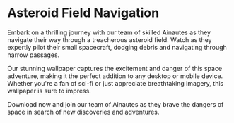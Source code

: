 <!--font:Poppins-->

# Asteroid Field Navigation

Embark on a thrilling journey with our team of skilled Ainautes as they navigate their way through a treacherous asteroid field. Watch as they expertly pilot their small spacecraft, dodging debris and navigating through narrow passages.

Our stunning wallpaper captures the excitement and danger of this space adventure, making it the perfect addition to any desktop or mobile device. Whether you're a fan of sci-fi or just appreciate breathtaking imagery, this wallpaper is sure to impress.

Download now and join our team of Ainautes as they brave the dangers of space in search of new discoveries and adventures.

<!--

Write me markdown content of website with wallpaper:

"A team of Ainautes piloting a small spacecraft through a dangerous asteroid field, with debris flying all around them."

The header of the page should not be copy of the text but rather a real content of the website which is using this wallpaper.


---


# Space Adventure: Navigate Through an Asteroid Field

Embark on a thrilling journey with our team of skilled Ainautes as they navigate their way through a treacherous asteroid field. Watch as they expertly pilot their small spacecraft, dodging debris and navigating through narrow passages.

Our stunning wallpaper captures the excitement and danger of this space adventure, making it the perfect addition to any desktop or mobile device. Whether you're a fan of sci-fi or just appreciate breathtaking imagery, this wallpaper is sure to impress.

Download now and join our team of Ainautes as they brave the dangers of space in search of new discoveries and adventures.


---


Write me a Google font which is best fitting for the website.

Pick from the list:
- IBM Plex Sans
- Alegreya
- Creepster
- Cormorant Garamond
- Lato
- Dancing Script
- Orbitron
- Montserrat
- Barlow Condensed
- Roboto
- Cinzel
- Open Sans
- Inter
- Poppins
- Cabin
- Great Vibes
- Playfair Display
- Raleway
- Lobster
- Cinzel Decorative
- Exo 2
- Futura


Write just the font name nothing else.


---


Poppins

-->
